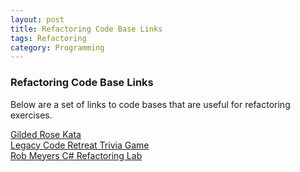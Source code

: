 ```yaml
---
layout: post
title: Refactoring Code Base Links
tags: Refactoring
category: Programming
---
```


### Refactoring Code Base Links ###

Below are a set of links to code bases that are useful for refactoring exercises.  

[Gilded Rose Kata](https://github.com/emilybache/GildedRose-Refactoring-Kata)  
[Legacy Code Retreat Trivia Game](https://github.com/jbrains/trivia)  
[Rob Meyers C# Refactoring Lab](https://github.com/AgileInstitute/labs-csharp-nunit)  
